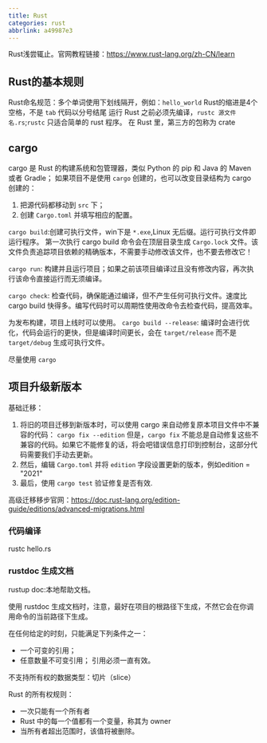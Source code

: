 ```yaml
---
title: Rust
categories: rust
abbrlink: a49987e3
---
```


Rust浅尝辄止。官网教程链接：https://www.rust-lang.org/zh-CN/learn

<!-- more -->

<!-- @import "[TOC]" {cmd="toc" depthFrom=2 depthTo=6 orderedList=true} -->

## Rust的基本规则

Rust命名规范：多个单词使用下划线隔开，例如：`hello_world`
Rust的缩进是4个空格，不是 `tab`
代码以分号结尾
运行 Rust 之前必须先编译，`rustc 源文件名.rs`;`rustc` 只适合简单的 rust 程序。
在 Rust 里，第三方的包称为 crate

## cargo

cargo 是 Rust 的构建系统和包管理器，类似 Python 的 pip 和 Java 的 Maven 或者 Gradle；
如果项目不是使用 `cargo` 创建的，也可以改变目录结构为 cargo 创建的：

1. 把源代码都移动到 `src` 下；
2. 创建 `Cargo.toml` 并填写相应的配置。

`cargo build`:创建可执行文件，win下是 `*.exe`,Linux 无后缀。运行可执行文件即运行程序。
第一次执行 cargo build 命令会在顶层目录生成 `Cargo.lock` 文件。该文件负责追踪项目依赖的精确版本，不需要手动修改该文件，也不要去修改它！

`cargo run`: 构建并且运行项目；如果之前该项目编译过且没有修改内容，再次执行该命令直接运行而无须编译。

`cargo check`: 检查代码，确保能通过编译，但不产生任何可执行文件。速度比 cargo build 快得多。编写代码时可以周期性使用改命令去检查代码，提高效率。

为发布构建，项目上线时可以使用。
`cargo build --release`: 编译时会进行优化，代码会运行的更快，但是编译时间更长，会在 `target/release` 而不是 `target/debug` 生成可执行文件。

尽量使用 `cargo`

## 项目升级新版本

基础迁移：

1. 将旧的项目迁移到新版本时，可以使用 cargo 来自动修复原本项目文件中不兼容的代码：
`cargo fix --edition`
但是，`cargo fix` 不能总是自动修复这些不兼容的代码。如果它不能修复的话，将会吧错误信息打印到控制台，这部分代码需要我们手动去更新。
2. 然后，编辑 `Cargo.toml` 并将 `edition` 字段设置更新的版本，例如edition = "2021"
3. 最后，使用 `cargo test` 验证修复是否有效.

高级迁移移步官网：https://doc.rust-lang.org/edition-guide/editions/advanced-migrations.html

### 代码编译

rustc hello.rs

### rustdoc 生成文档

rustup doc:本地帮助文档。

使用 rustdoc 生成文档时，注意，最好在项目的根路径下生成，不然它会在你调用命令的当前路径下生成。

在任何给定的时刻，只能满足下列条件之一：

- 一个可变的引用；
- 任意数量不可变引用；
引用必须一直有效。

不支持所有权的数据类型：切片（slice）

Rust 的所有权规则：

- 一次只能有一个所有者
- Rust 中的每一个值都有一个变量，称其为 owner
- 当所有者超出范围时，该值将被删除。
